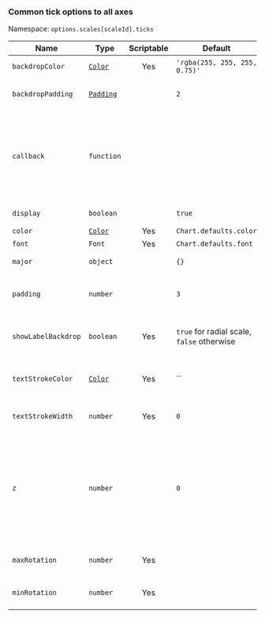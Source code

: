 ### Common tick options to all axes

Namespace: `options.scales[scaleId].ticks`

| Name | Type | Scriptable | Default | Description
| ---- | ---- | :-------------------------------: | ------- | -----------
| `backdropColor` | [`Color`](../../general/colors.md) | Yes | `'rgba(255, 255, 255, 0.75)'` | Color of label backdrops.
| `backdropPadding` | [`Padding`](../../general/padding.md) | | `2` | Padding of label backdrop.
| `callback` | `function` | | | Returns the string representation of the tick value as it should be displayed on the chart. See [callback](/axes/labelling.md#creating-custom-tick-formats).
| `display` | `boolean` | | `true` | If true, show tick labels.
| `color` | [`Color`](/general/colors.md) | Yes | `Chart.defaults.color` | Color of ticks.
| `font` | `Font` | Yes | `Chart.defaults.font` | See [Fonts](/general/fonts.md)
| `major` | `object` | | `{}` | [Major ticks configuration](/axes/styling.md#major-tick-configuration).
| `padding` | `number` | | `3` | Sets the offset of the tick labels from the axis
| `showLabelBackdrop` | `boolean` | Yes | `true` for radial scale, `false` otherwise | If true, draw a background behind the tick labels.
| `textStrokeColor` | [`Color`](/general/colors.md) | Yes | `` | The color of the stroke around the text.
| `textStrokeWidth` | `number` | Yes | `0` | Stroke width around the text.
| `z` | `number` | | `0` | z-index of tick layer. Useful when ticks are drawn on chart area. Values &lt;= 0 are drawn under datasets, &gt; 0 on top.
| `maxRotation` | `number` | Yes | | Maximum rotation (deg) of tick text  |
| `minRotation` | `number` | Yes | | Minimum rotation (deg) of tick text  |
